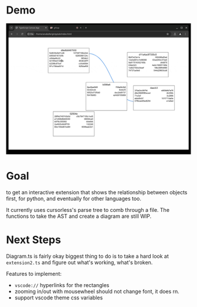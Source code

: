 # Demo
![wip-4-27](image.png)

# Goal
to get an interactive extension that shows the relationship between objects
first, for python, and eventually for other languages too.

It currently uses cursorless's parse tree to comb through a file. The functions to take the AST and create a diagram are still WIP.

# Next Steps
Diagram.ts is fairly okay
biggest thing to do is to take a hard look at `extension2.ts` and figure out what's working, what's broken.


Features to implement:
- `vscode://` hyperlinks for the rectangles
- zooming in/out with mousewheel should not change font, it does rn.
- support vscode theme css variables
